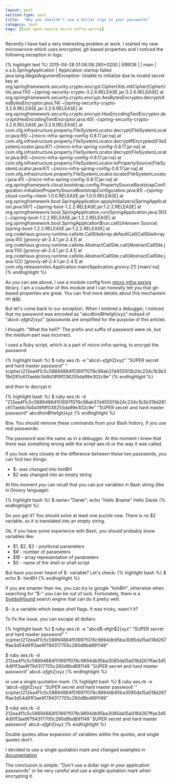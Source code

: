 ```yaml
---
layout: post
section-type: post
title:  "Why you shouldn't use a dollar sign in your passwords"
category: tech
tags: [bash open-source micro-infra-spring]
---
```

Recently I have had a very interesting problem at work. I started my new microservice which uses encrypted,
git-based properties and I noticed the following exception in logs:

{% highlight text %}
2015-04-28 01:06:09.290+0200 | ERROR |  | main | o.s.b.SpringApplication | Application startup failed
java.lang.IllegalArgumentException: Unable to initialize due to invalid secret key
	at org.springframework.security.crypto.encrypt.CipherUtils.initCipher(CipherUtils.java:110) ~[spring-security-crypto-3.2.6.RELEASE.jar:3.2.6.RELEASE]
	at org.springframework.security.crypto.encrypt.AesBytesEncryptor.decrypt(AesBytesEncryptor.java:74) ~[spring-security-crypto-3.2.6.RELEASE.jar:3.2.6.RELEASE]
	at org.springframework.security.crypto.encrypt.HexEncodingTextEncryptor.decrypt(HexEncodingTextEncryptor.java:40) ~[spring-security-crypto-3.2.6.RELEASE.jar:3.2.6.RELEASE]
	at com.ofg.infrastructure.property.FileSystemLocator.decrypt(FileSystemLocator.java:95) ~[micro-infra-spring-config-0.8.17.jar:na]
	at com.ofg.infrastructure.property.FileSystemLocator.decryptIfEncrypted(FileSystemLocator.java:87) ~[micro-infra-spring-config-0.8.17.jar:na]
	at com.ofg.infrastructure.property.FileSystemLocator.decrypt(FileSystemLocator.java:80) ~[micro-infra-spring-config-0.8.17.jar:na]
	at com.ofg.infrastructure.property.FileSystemLocator.toPropertySource(FileSystemLocator.java:67) ~[micro-infra-spring-config-0.8.17.jar:na]
	at com.ofg.infrastructure.property.FileSystemLocator.locate(FileSystemLocator.java:41) ~[micro-infra-spring-config-0.8.17.jar:na]
	at org.springframework.cloud.bootstrap.config.PropertySourceBootstrapConfiguration.initialize(PropertySourceBootstrapConfiguration.java:81) ~[spring-cloud-config-client-1.0.0.RELEASE.jar:1.0.0.RELEASE]
	at org.springframework.boot.SpringApplication.applyInitializers(SpringApplication.java:567) ~[spring-boot-1.2.2.RELEASE.jar:1.2.2.RELEASE]
	at org.springframework.boot.SpringApplication.run(SpringApplication.java:303) ~[spring-boot-1.2.2.RELEASE.jar:1.2.2.RELEASE]
	at org.springframework.boot.SpringApplication$run.call(Unknown Source) [spring-boot-1.2.2.RELEASE.jar:1.2.2.RELEASE]
	at org.codehaus.groovy.runtime.callsite.CallSiteArray.defaultCall(CallSiteArray.java:45) [groovy-all-2.4.1.jar:2.4.1]
	at org.codehaus.groovy.runtime.callsite.AbstractCallSite.call(AbstractCallSite.java:110) [groovy-all-2.4.1.jar:2.4.1]
	at org.codehaus.groovy.runtime.callsite.AbstractCallSite.call(AbstractCallSite.java:122) [groovy-all-2.4.1.jar:2.4.1]
	at com.ofg.releasenotes.Application.main(Application.groovy:21) [main/:na]
{% endhighlight %}

As you can see above, I use a module config from [micro-infra-spring][micro-infra-spring-github] library.
I am a coauthor of this module and I can honestly tell you that git-based properties are great.
You can find more details about this mechanism on [wiki][micro-infra-spring-config-wiki].

But let's come back to our exception. When I entered a debugger, I noticed that my password was
encoded as "abcdhimBHefgh}xyz" instead of "abcd$-efgh$2}xyz" (passwords are simplified for the
purpose of this article).

I thought: "What the hell?" The prefix and suffix of password were ok, but the medium part was incorrect.

I used a Ruby script, which is a part of micro-infra-spring, to encrypt the password:

{% highlight bash %}
$ ruby aes.rb -e "abcd$-efgh$2}xyz" "SUPER secret and hard master password"
"{cipher}212ea4f1c5c58894884f51697f078c98ab37d4555f3b24c234c1b3b319d281c617aebb7d4b09f9f036255da99e302c9e"
{% endhighlight %}

and then to decrypt it:

{% highlight bash %} 
$ ruby aes.rb -d "212ea4f1c5c58894884f51697f078c98ab37d4555f3b24c234c1b3b319d281c617aebb7d4b09f9f036255da99e302c9e"  "SUPER secret and hard master password"
abcdhimBHefgh}xyz
{% endhighlight %}

Btw. You should remove these commands from your Bash history, if you use real passwords.

The password was the same as in a debugger. At this moment I knew that there was something wrong with
the script aes.rb or the way it was called. 

If you look very closely at the difference between these two passwords, you can find two things:

* $- was changed into himBH
* $2 was changed into an empty string

At this moment you can recall that you can put variables in Bash string (like in Groovy language):

{% highlight bash %}
$ name="Darek"; echo "Hello $name"
Hello Darek
{% endhighlight %}

Do you get it? You should solve at least one puzzle now. There is no $2 variable, so it is translated
into an empty string.

Ok, if you have some experience with Bash, you should probably know variables like:

* $1, $2, $3 - positional parameters
* $# - number of parameters
* $@ - array representation of parameters
* $0 - name of the shell or shell script

But have you ever heard of $- variable? Let's check: 
{% highlight bash %}
$ echo $-
himBH
{% endhighlight %}

If you are smarter than me, you can try to google "himBH", otherwise when searching for "$-" you
can be out of luck. Fortunately, there is a [SymbolHound][symbol-hound] search engine that
can do it pretty well.

$- is a variable which keeps shell flags. It was tricky, wasn't it?

To fix the issue, you can escape all dollars:

{% highlight bash %} 
$ ruby aes.rb -e "abcd\$-efgh\$2}xyz" "SUPER secret and hard master password"
"{cipher}212ea4f1c5c58894884f51697f078c9894db95ba3085da15a018d267ffae3d54d91f3ae9f794317705c260d9bd891149"

$ ruby aes.rb -d 212ea4f1c5c58894884f51697f078c9894db95ba3085da15a018d267ffae3d54d91f3ae9f794317705c260d9bd891149  "SUPER secret and hard master password"
abcd$-efgh$2}xyz
{% endhighlight %}

or use a single quotation mark:
{% highlight bash %} 
$ ruby aes.rb -e 'abcd$-efgh$2}xyz' 'SUPER secret and hard master password'
"{cipher}212ea4f1c5c58894884f51697f078c9894db95ba3085da15a018d267ffae3d54d91f3ae9f794317705c260d9bd891149"

$ ruby aes.rb -d 212ea4f1c5c58894884f51697f078c9894db95ba3085da15a018d267ffae3d54d91f3ae9f794317705c260d9bd891149  'SUPER secret and hard master password'
abcd$-efgh$2}xyz
{% endhighlight %}
 
Double quotes allow expansion of variables within the quotes, and single quotes don’t.

I decided to use a single quotation mark and changed examples in [documentation][micro-infra-spring-config-wiki]

The conclusion is simple: "Don't use a dollar sign in your application passwords" or be very careful
and use a single quotation mark when encrypting it.

[micro-infra-spring-github]:   https://github.com/4finance/micro-infra-spring
[micro-infra-spring-config-wiki]: https://github.com/4finance/micro-infra-spring/wiki/Centralized-configuration-management
[symbol-hound]: http://symbolhound.com